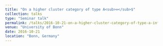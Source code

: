```yaml
---
title: "On a higher cluster category of type A<sub>∞</sub>$"
collection: talks
type: "Seminar talk"
permalink: /talks/2016-10-21-on-a-higher-cluster-category-of-type-a-infinity
venue: "University of Bonn"
date: 2016-10-21
location: "Bonn, Germany"
---
```



